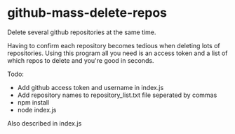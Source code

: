 # github-mass-delete-repos
 Delete several github repositories at the same time.

 Having to confirm each repository becomes tedious when deleting lots of repositories. Using this program all you need is an access token and a list of which repos to delete and you're good in seconds. 

Todo:
- Add github access token and username in index.js
- Add repository names to repository_list.txt file seperated by commas
- npm install
- node index.js

Also described in index.js
